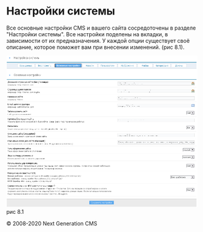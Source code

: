 Настройки системы
=================

Все основные настройки CMS и вашего сайта сосредоточены в разделе "Настройки системы".
 Все настройки поделены на вкладки, в зависимости от их предназначения.
У каждой опции существует своё описание, которое поможет вам при внесении изменений. (рис 8.1).

![](images/screenshots/config_1.png)
рис 8.1

© 2008-2020 Next Generation CMS
